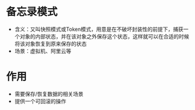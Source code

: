 
# 备忘录模式
- 含义：又叫快照模式或Token模式，用意是在不破坏封装性的前提下，捕获一个对象的内部状态，并在该对象之外保存这个状态，这样就可以在合适的时候将该对象恢复到原来保存的状态
- 场景：虚拟机、阿里云等

# 作用
- 需要保存/恢复数据的相关场景
- 提供一个可回滚的操作
